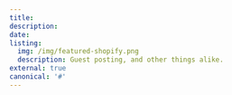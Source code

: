 ```yaml
---
title:
description:
date:
listing:
  img: /img/featured-shopify.png
  description: Guest posting, and other things alike.
external: true
canonical: '#'
---
```

